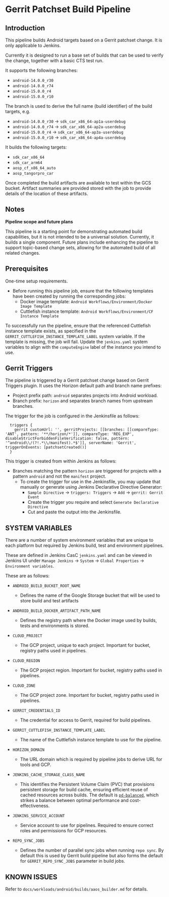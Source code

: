 # Gerrit Patchset Build Pipeline

## Introduction
This pipeline builds Android targets based on a Gerrit patchset change. It is only applicable to Jenkins.

Currently it is designed to run a base set of builds that can be used to verify the change, together with a basic CTS test run.

It supports the following branches:

-   `android-14.0.0_r30`
-   `android-14.0.0_r74`
-   `android-15.0.0_r4`
-   `android-15.0.0_r10`

The branch is used to derive the full name (build identifier) of the build targets, e.g.

-   `android-14.0.0_r30` -> `sdk_car_x86_64-ap1a-userdebug`
-   `android-14.0.0_r74` -> `sdk_car_x86_64-ap2a-userdebug`
-   `android-15.0.0_r4` -> `sdk_car_x86_64-ap3a-userdebug`
-   `android-15.0.0_r10` -> `sdk_car_x86_64-ap4a-userdebug`

It builds the following targets:

-   `sdk_car_x86_64`
-   `sdk_car_arm64`
-   `aosp_cf_x86_64_auto`
-   `aosp_tangorpro_car`

Once completed the build artifacts are available to test within the GCS bucket. Artifact summaries are provided stored with the job to provide details of the location of these artifacts.

## Notes
**Pipeline scope and future plans**

This pipeline is a starting point for demonstrating automated build capabilities, but it is not intended to be a universal solution. Currently, it builds a single component. Future plans include enhancing the pipeline to support topic-based change sets, allowing for the automated build of all related changes.

## Prerequisites<a name="prerequisites"></a>

One-time setup requirements.

- Before running this pipeline job, ensure that the following templates have been created by running the corresponding jobs:
  - Docker image template: `Android Workflows/Environment/Docker Image Template`
  - Cuttlefish instance template: `Android Workflows/Environment/CF Instance Template`

To successfully run the pipeline, ensure that the referenced Cuttlefish instance template exists, as specified in the `GERRIT_CUTTLEFISH_INSTANCE_TEMPLATE_LABEL` system variable. If the template is missing, the job will fail. Update the `jenkins.yaml` system variables to align with the `computeEngine` label of the instance you intend to use.

## Gerrit Triggers

The pipeline is triggered by a Gerrit patchset change based on Gerrit Triggers plugin. It uses the Horizon default path and branch name prefixes:
- Project prefix path: `android` separates projects into Android workload.
- Branch prefix: `horizon` and separates branch names from upstream branches.

The trigger for the job is configured in the Jenkinsfile as follows:

```
  triggers {
    gerrit customUrl: '', gerritProjects: [[branches: [[compareType: 'ANT', pattern: '**/horizon/*']], compareType: 'REG_EXP', disableStrictForbiddenFileVerification: false, pattern: '^android\\/(?!.*\\/manifest).*$']], serverName: 'Gerrit', triggerOnEvents: [patchsetCreated()]
  }
```

This trigger is created from within Jenkins as follows:
- Branches matching the pattern `horizon` are triggered for projects with a pattern `android` and not the `manifest` project.
    -   To create the trigger for use in the Jenkinsfile, you may update that manually or generate using Jenkins Declarative Directive Generator:
        - `Sample Directive` -> `triggers: Triggers` -> `Add` -> `gerrit: Gerrit Event`
        - Create the trigger you require and select `Generate Declarative Directive`
        - Cut and paste the output into the Jenkinsfile.

## SYSTEM VARIABLES

There are a number of system environment variables that are unique to each platform but required by Jenkins build, test and environment pipelines.

These are defined in Jenkins CasC `jenkins.yaml` and can be viewed in Jenkins UI under `Manage Jenkins` -> `System` -> `Global Properties` -> `Environment variables`.

These are as follows:

-   `ANDROID_BUILD_BUCKET_ROOT_NAME`
     - Defines the name of the Google Storage bucket that will be used to store build and test artifacts

-   `ANDROID_BUILD_DOCKER_ARTIFACT_PATH_NAME`
    - Defines the registry path where the Docker image used by builds, tests and environments is stored.

-   `CLOUD_PROJECT`
    - The GCP project, unique to each project. Important for bucket, registry paths used in pipelines.

-   `CLOUD_REGION`
    - The GCP project region. Important for bucket, registry paths used in pipelines.

-   `CLOUD_ZONE`
    - The GCP project zone. Important for bucket, registry paths used in pipelines.

-   `GERRIT_CREDENTIALS_ID`
    - The credential for access to Gerrit, required for build pipelines.

-   `GERRIT_CUTTLEFISH_INSTANCE_TEMPLATE_LABEL`
    - The name of the Cuttlefish instance template to use for the pipeline.

-   `HORIZON_DOMAIN`
    - The URL domain which is required by pipeline jobs to derive URL for tools and GCP.

-   `JENKINS_CACHE_STORAGE_CLASS_NAME`
    - This identifies the Persistent Volume Claim (PVC) that provisions persistent storage for build cache, ensuring efficient reuse of cached resources across builds. The default is [`pd-balanced`](https://cloud.google.com/compute/docs/disks/performance), which strikes a balance between optimal performance and cost-effectiveness.

-   `JENKINS_SERVICE_ACCOUNT`
    - Service account to use for pipelines. Required to ensure correct roles and permissions for GCP resources.

-   `REPO_SYNC_JOBS`
    - Defines the number of parallel sync jobs when running `repo sync`. By default this is used by Gerrit build
      pipeline but also forms the default for `GERRIT_REPO_SYNC_JOBS` parameter in build jobs.

## KNOWN ISSUES <a name="known-issues"></a>

Refer to `docs/workloads/android/builds/aaos_builder.md` for details.
